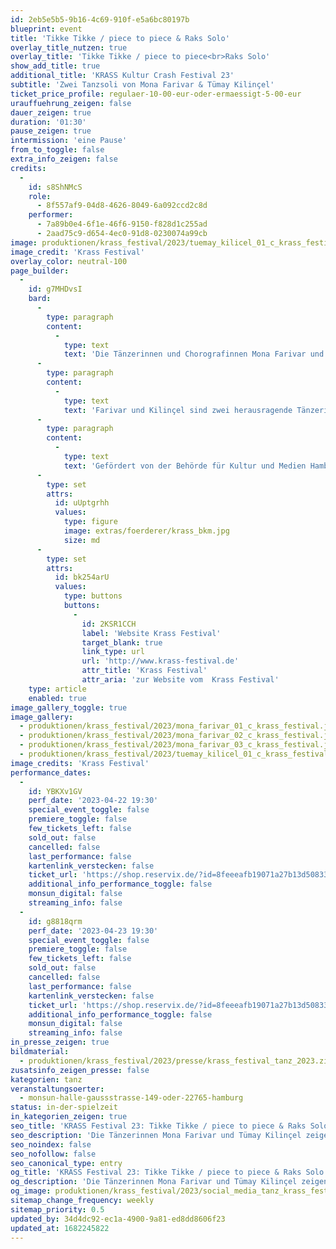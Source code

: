 ```yaml
---
id: 2eb5e5b5-9b16-4c69-910f-e5a6bc80197b
blueprint: event
title: 'Tikke Tikke / piece to piece & Raks Solo'
overlay_title_nutzen: true
overlay_title: 'Tikke Tikke / piece to piece<br>Raks Solo'
show_add_title: true
additional_title: 'KRASS Kultur Crash Festival 23'
subtitle: 'Zwei Tanzsoli von Mona Farivar & Tümay Kilinçel'
ticket_price_profile: regulaer-10-00-eur-oder-ermaessigt-5-00-eur
urauffuehrung_zeigen: false
dauer_zeigen: true
duration: '01:30'
pause_zeigen: true
intermission: 'eine Pause'
from_to_toggle: false
extra_info_zeigen: false
credits:
  -
    id: s8ShNMcS
    role:
      - 8f557af9-04d8-4626-8049-6a092ccd2c8d
    performer:
      - 7a89b0e4-6f1e-46f6-9150-f828d1c255ad
      - 2aad75c9-d654-4ec0-91d8-0230074a99cb
image: produktionen/krass_festival/2023/tuemay_kilicel_01_c_krass_festival.jpg
image_credit: 'Krass Festival'
overlay_color: neutral-100
page_builder:
  -
    id: g7MHDvsI
    bard:
      -
        type: paragraph
        content:
          -
            type: text
            text: 'Die Tänzerinnen und Chorografinnen Mona Farivar und Tümay Kilinçel zeigen zwei Tanzsoli, in denen sie traditionelle Stile, performative Elemente und Narrative zu einem neuen Ausdruck weiterentwickeln. In dem Dreiklang Vergangenheit, Heute, Zukunft entwerfen sie eine ganz eigene Bewegungswelt die gleichermaßen Verortung und Vision ist. Mit Witz, radikaler Dekonstruktion und Fragen nach Identitätsmodellen schaffen sie es, Bewegung und Körper als Kaleidoskop der Perspektiven zu nutzen und sowohl emotional als auch politisch zu inszenieren.'
      -
        type: paragraph
        content:
          -
            type: text
            text: 'Farivar und Kilinçel sind zwei herausragende Tänzerinnen-Persönlichkeiten, die uns ein ganz besonderes KRASS Highlight bescheren. '
      -
        type: paragraph
        content:
          -
            type: text
            text: 'Gefördert von der Behörde für Kultur und Medien Hamburg'
      -
        type: set
        attrs:
          id: uUptgrhh
          values:
            type: figure
            image: extras/foerderer/krass_bkm.jpg
            size: md
      -
        type: set
        attrs:
          id: bk254arU
          values:
            type: buttons
            buttons:
              -
                id: 2KSR1CCH
                label: 'Website Krass Festival'
                target_blank: true
                link_type: url
                url: 'http://www.krass-festival.de'
                attr_title: 'Krass Festival'
                attr_aria: 'zur Website vom  Krass Festival'
    type: article
    enabled: true
image_gallery_toggle: true
image_gallery:
  - produktionen/krass_festival/2023/mona_farivar_01_c_krass_festival.jpg
  - produktionen/krass_festival/2023/mona_farivar_02_c_krass_festival.jpg
  - produktionen/krass_festival/2023/mona_farivar_03_c_krass_festival.jpg
  - produktionen/krass_festival/2023/tuemay_kilicel_01_c_krass_festival.jpg
image_credits: 'Krass Festival'
performance_dates:
  -
    id: YBKXv1GV
    perf_date: '2023-04-22 19:30'
    special_event_toggle: false
    premiere_toggle: false
    few_tickets_left: false
    sold_out: false
    cancelled: false
    last_performance: false
    kartenlink_verstecken: false
    ticket_url: 'https://shop.reservix.de/?id=8feeeafb19071a27b13d5083379d95183e9ab490f2f135faf80b2fecfc1ba00f2aba7ad8945f4a4292549eb86feddc1b&vID=7337&eventGrpID=429352&eventID=2079555'
    additional_info_performance_toggle: false
    monsun_digital: false
    streaming_info: false
  -
    id: g8818qrm
    perf_date: '2023-04-23 19:30'
    special_event_toggle: false
    premiere_toggle: false
    few_tickets_left: false
    sold_out: false
    cancelled: false
    last_performance: false
    kartenlink_verstecken: false
    ticket_url: 'https://shop.reservix.de/?id=8feeeafb19071a27b13d5083379d95183e9ab490f2f135faf80b2fecfc1ba00f2aba7ad8945f4a4292549eb86feddc1b&vID=7337&eventGrpID=429352&eventID=2079556'
    additional_info_performance_toggle: false
    monsun_digital: false
    streaming_info: false
in_presse_zeigen: true
bildmaterial:
  - produktionen/krass_festival/2023/presse/krass_festival_tanz_2023.zip
zusatsinfo_zeigen_presse: false
kategorien: tanz
veranstaltungsoerter:
  - monsun-halle-gaussstrasse-149-oder-22765-hamburg
status: in-der-spielzeit
in_kategorien_zeigen: true
seo_title: 'KRASS Festival 23: Tikke Tikke / piece to piece & Raks Solo'
seo_description: 'Die Tänzerinnen Mona Farivar und Tümay Kilinçel zeigen zwei Tanzsoli, in denen sie traditionelle Stile, performative Elemente und Narrative weiterentwickeln.'
seo_noindex: false
seo_nofollow: false
seo_canonical_type: entry
og_title: 'KRASS Festival 23: Tikke Tikke / piece to piece & Raks Solo'
og_description: 'Die Tänzerinnen Mona Farivar und Tümay Kilinçel zeigen zwei Tanzsoli, in denen sie traditionelle Stile, performative Elemente und Narrative weiterentwickeln.'
og_image: produktionen/krass_festival/2023/social_media_tanz_krass_festival.jpg
sitemap_change_frequency: weekly
sitemap_priority: 0.5
updated_by: 34d4dc92-ec1a-4900-9a81-ed8dd8606f23
updated_at: 1682245822
---
```

